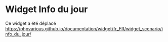 # Widget Info du jour

Ce widget a été déplacé <a href="https://phpvarious.github.io/documentation/widget/fr_FR/widget_scenario/info_du_jour/">https://phpvarious.github.io/documentation/widget/fr_FR/widget_scenario/info_du_jour/</a>
